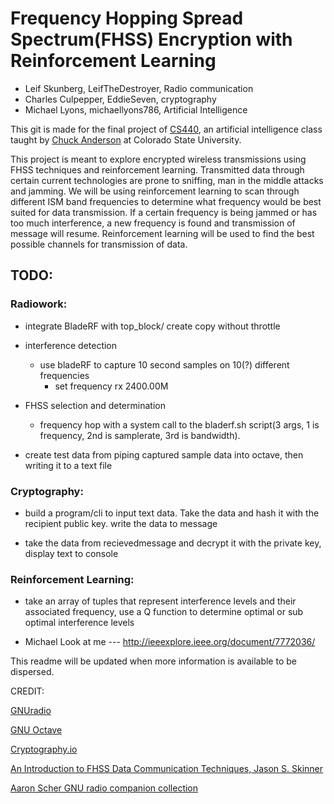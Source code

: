 # Frequency Hopping Spread Spectrum(FHSS) Encryption with Reinforcement Learning

* Leif Skunberg, LeifTheDestroyer, Radio communication
* Charles Culpepper, EddieSeven, cryptography
* Michael Lyons, michaellyons786, Artificial Intelligence


This git is made for the final project of [CS440](http://www.cs.colostate.edu/~anderson/cs440/doku.php?id=schedule),
an artificial intelligence class taught by [Chuck Anderson](http://www.cs.colostate.edu/~anderson/wp/) at Colorado State University. 

This project is meant to explore encrypted wireless transmissions using FHSS techniques and reinforcement learning. 
Transmitted data through certain current technologies are prone to sniffing, man in the middle attacks and jamming.
We will be using reinforcement learning to scan through different ISM band frequencies to determine what frequency
would be best suited for data transmission. If a certain frequency is being jammed or has too much interference, 
a new frequency is found and transmission of message will resume. Reinforcement learning will be used to find the 
best possible channels for transmission of data.


## TODO:

### Radiowork:

* integrate BladeRF with top_block/ create copy without throttle

* interference detection
    * use bladeRF to capture 10 second samples on 10(?) different frequencies
        * set frequency rx 2400.00M

* FHSS selection and determination

   * frequency hop with a system call to the bladerf.sh script(3 args, 1 is frequency, 2nd is samplerate, 3rd is bandwidth). 
  
* create test data from piping captured sample data into octave, then writing it to a text file
   

### Cryptography:

* build a program/cli to input text data. Take the data and hash it with the recipient public key. write the data to message

* take the data from recievedmessage and decrypt it with the private key, display text to console

### Reinforcement Learning:

* take an array of tuples that represent interference levels and their associated frequency, use a Q function to determine optimal or sub optimal interference levels

* Michael Look at me --- http://ieeexplore.ieee.org/document/7772036/


This readme will be updated when more information is available to be dispersed.




CREDIT:

[GNUradio](https://www.gnuradio.org)

[GNU Octave](https://www.gnu.org/software/octave/)

[Cryptography.io](https://cryptography.io/en/latest/)

[An Introduction to FHSS Data Communication Techniques, Jason S. Skinner](http://macs.citadel.edu/chenm/sigma_xi/Presentation_Skinner.pdf)

[Aaron Scher GNU radio companion collection](http://aaronscher.com/GNU_Radio_Companion_Collection/GNU_Radio_Companion.html)



